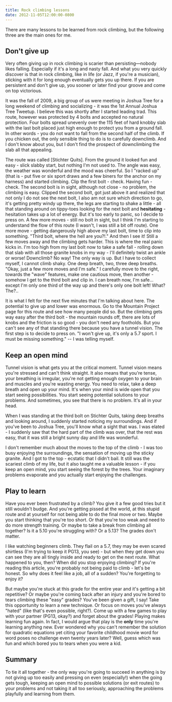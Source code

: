 ```yaml
---
title: Rock climbing lessons
date: 2012-11-05T12:00:00-0800
---
```

There are many lessons to be learned from rock climbing, but the following three are the main ones for me. 

## Don't give up
Very often giving up in rock climbing is scarier than persisting—nobody likes falling. Especially if it's a long and nasty fall. And what you very quickly discover is that in rock climbing, like in life (or Jazz, if you're a musician), sticking with it for long enough eventually gets you up there. If you are persistent and don't give up, you sooner or later find your groove and come on top victorious.

It was the fall of 2009, a big group of us were meeting in Joshua Tree for a long weekend of climbing and socializing - it was the 1st Annual Joshua Tree Tweetup. I believe this was shortly after I started leading trad. This route, however was protected by 4 bolts and accepted no natural protection. Four bolts spread unevenly over the 115 feet of hard knobby slab with the last bolt placed just high enough to protect you from a ground fall. In other words - you do not want to fall from the second half of the climb. If you chicken out, the only sensible thing to do is to carefully downclimb. And I don't know about you, but I don't find the prospect of downclimbing the slab all that appealing. 

The route was called [Stichter Quits]. From the ground it looked fun and easy - slick slabby start, but nothing I'm not used to. The angle was easy, the weather was wonderful and the mood was cheerful. So I "racked up" (that is - put five or six sport draws and a few biners for the anchor on my harness) and started climbing. Clip the first bolt - check. Having fun - check. The second bolt is in sight, although not close - no problem, the climbing is easy. Clipped the second bolt, got just above it and realized that not only I do not see the next bolt, I also am not sure which direction to go, it's getting pretty windy up there, the legs are starting to shake a little - all that standing around on tippy-toes looking for the next bolt and **hesitating** - hesitation takes up a lot of energy. But it's too early to panic, so I decide to press on. A few more moves - still no bolt in sight, but I think I'm starting to understand the flow of this route (I wasn't, I was still a bit off route). One more move - getting dangerously high above my last bolt, time to clip into something. "Third bolt, where the hell are you?!." And then I see it! Still a few moves away and the climbing gets harder. This is where the real panic kicks in. I'm too high from my last bolt now to take a safe fall - rolling down that slab with all those granite knobs in my way - I'll definitely twist an ankle or worse! Downclimb? No way! The only way is up. But I have to collect myself, I cannot climb shaky. One deep breath, two, three deep breaths. "Okay, just a few more moves and I'm safe." I carefully move to the right, towards the "wave" features, make one cautious move, then another - somehow I get to the third bolt and clip in. I can breath now, I'm safe... except I'm only one third of the way up and there's only one bolt left! What? The?..

It is what I felt for the next five minutes that I'm talking about here. The potential to give up and lower was enormous. Go to the Mountain Project page for this route and see how many people did so. But the climbing gets way easy after the third bolt - the mountain rounds off, there are lots of knobs and the friction is so good - you don't need any footholds. But you can't see any of that standing there because you have a tunnel vision. The first step is to decide to press on. "I won't give up, it's only a 5.7 sport. I must be missing something." -- I was telling myself.

## Keep an open mind
Tunnel vision is what gets you at the critical moment. Tunnel vision means you're stressed and can't think straight. It also means that you're tense, your breathing is irregular, you're not getting enough oxygen to your brain and muscles and you're wasting energy. You need to relax, take a deep breath and open up your mind. It's when your mind is wide open that you start seeing possibilities. You start seeing potential solutions to your problems. And sometimes, you see that there is no problem. It's all in your head.

When I was standing at the third bolt on Stichter Quits, taking deep breaths and looking around, I suddenly started noticing my surroundings. And if you've been to Joshua Tree, you'll know what a sight that was. I was elated - I suddenly saw that the hard part of the climb was over, that the rest was easy, that it was still a bright sunny day and life was wonderful.

I don't remember much about the moves to the top of the climb - I was too busy enjoying the surroundings, the sensation of moving up the sticky granite. And I got to the top - ecstatic that I didn't bail. It still was the scariest climb of my life, but it also taught me a valuable lesson - if you keep an open mind, you start seeing the forest by the trees. Your imaginary problems evaporate and you actually start enjoying the challenges. 

## Play to learn
Have you ever been frustrated by a climb? You give it a few good tries but it still wouldn't budge. And you're getting pissed at the world, at this stupid route and at yourself for not being able to do the final move or two. Maybe you start thinking that you're too short. Or that you're too weak and need to do more strength training. Or maybe to take a break from climbing all together? Is it a 5.10 you're struggling with? Or a 5.13? The grades don't matter.

I like watching beginners climb. They flail on a 5.7, they may be even scared shirtless (I'm trying to keep it PG13, you see) - but when they get down you can see they are all tingly inside and ready to get on the next route. What happened to you, then? When did you stop enjoying climbing? If you're reading this article, you're probably not being paid to climb - let's be honest. So why does it feel like a job, all of a sudden? You're forgetting to enjoy it?

But maybe you're stuck at this grade for the entire year and it's getting a bit repetitive? Or maybe you're coming back after an injury and you're bored to tears climbing these "easy" grades? You've been given a gift, I say! Take this opportunity to learn a new technique. Or focus on moves you've always "hated" (like that's even possible, right?). Come up with a few games to play with your partner (PG13, okay?) and forget about the grades! Playing makes learning fun again. In fact, I would argue that play is the **only** time you're learning anything new. Ever wondered why you can't remember the solution for quadratic equations yet citing your favorite childhood movie word for word poses no challenge even twenty years later? Well, guess which was fun and which bored you to tears when you were a kid.

## Summary
To tie it all together - the only way you're going to succeed in anything is by not giving up too easily and pressing on even (especially!) when the going gets tough, keeping an open mind to possible solutions (or exit routes) to your problems and not taking it all too seriously, approaching the problems playfully and learning from them.

